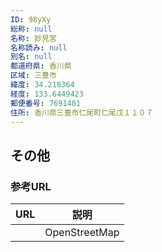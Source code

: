 ```yaml
---
ID: 98yXy
総称: null
名称: 妙見宮
名称読み: null
別名: null
都道府県: 香川県
区域: 三豊市
緯度: 34.218364
経度: 133.6449423
郵便番号: 7691401
住所: 香川県三豊市仁尾町仁尾戊１１０７
---
```


## その他

### 参考URL

| URL | 説明          |
| --- | ------------- |
|     | OpenStreetMap |

